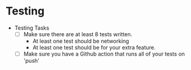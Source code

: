 # Testing

- Testing Tasks
  - [ ] Make sure there are at least 8 tests written.
  	- At least one test should be networking
	- At least one test should be for your extra feature.
  - [ ] Make sure you have a Github action that runs all of your tests on 'push'
